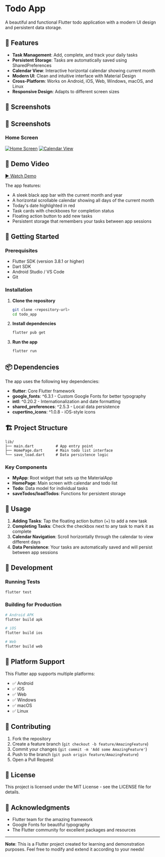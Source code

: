 # Todo App

A beautiful and functional Flutter todo application with a modern UI design and persistent data storage.

## 📱 Features

- **Task Management**: Add, complete, and track your daily tasks
- **Persistent Storage**: Tasks are automatically saved using SharedPreferences
- **Calendar View**: Interactive horizontal calendar showing current month
- **Modern UI**: Clean and intuitive interface with Material Design
- **Cross-Platform**: Works on Android, iOS, Web, Windows, macOS, and Linux
- **Responsive Design**: Adapts to different screen sizes

## 📸 Screenshots

## 📸 Screenshots

### Home Screen  
[![Home Screen](s.jpg)](s.jpg)
[![Calendar View](s1.jpg)](s1.jpg)


## 🎥 Demo Video

[▶️ Watch Demo](s.mp4)


The app features:
- A sleek black app bar with the current month and year
- A horizontal scrollable calendar showing all days of the current month
- Today's date highlighted in red
- Task cards with checkboxes for completion status
- Floating action button to add new tasks
- Persistent storage that remembers your tasks between app sessions

## 🚀 Getting Started

### Prerequisites

- Flutter SDK (version 3.8.1 or higher)
- Dart SDK
- Android Studio / VS Code
- Git

### Installation

1. **Clone the repository**
   ```bash
   git clone <repository-url>
   cd todo_app
   ```

2. **Install dependencies**
   ```bash
   flutter pub get
   ```

3. **Run the app**
   ```bash
   flutter run
   ```

## 📦 Dependencies

The app uses the following key dependencies:

- **flutter**: Core Flutter framework
- **google_fonts**: ^6.3.1 - Custom Google Fonts for better typography
- **intl**: ^0.20.2 - Internationalization and date formatting
- **shared_preferences**: ^2.5.3 - Local data persistence
- **cupertino_icons**: ^1.0.8 - iOS-style icons

## 🏗️ Project Structure

```
lib/
├── main.dart          # App entry point
├── HomePage.dart      # Main todo list interface
└── save_load.dart     # Data persistence logic
```

### Key Components

- **MyApp**: Root widget that sets up the MaterialApp
- **HomePage**: Main screen with calendar and todo list
- **Todo**: Data model for individual tasks
- **saveTodos/loadTodos**: Functions for persistent storage

## 🎯 Usage

1. **Adding Tasks**: Tap the floating action button (+) to add a new task
2. **Completing Tasks**: Check the checkbox next to any task to mark it as complete
3. **Calendar Navigation**: Scroll horizontally through the calendar to view different days
4. **Data Persistence**: Your tasks are automatically saved and will persist between app sessions

## 🔧 Development

### Running Tests
```bash
flutter test
```

### Building for Production
```bash
# Android APK
flutter build apk

# iOS
flutter build ios

# Web
flutter build web
```

## 📱 Platform Support

This Flutter app supports multiple platforms:
- ✅ Android
- ✅ iOS  
- ✅ Web
- ✅ Windows
- ✅ macOS
- ✅ Linux

## 🤝 Contributing

1. Fork the repository
2. Create a feature branch (`git checkout -b feature/AmazingFeature`)
3. Commit your changes (`git commit -m 'Add some AmazingFeature'`)
4. Push to the branch (`git push origin feature/AmazingFeature`)
5. Open a Pull Request

## 📄 License

This project is licensed under the MIT License - see the LICENSE file for details.

## 🙏 Acknowledgments

- Flutter team for the amazing framework
- Google Fonts for beautiful typography
- The Flutter community for excellent packages and resources

---

**Note**: This is a Flutter project created for learning and demonstration purposes. Feel free to modify and extend it according to your needs!
